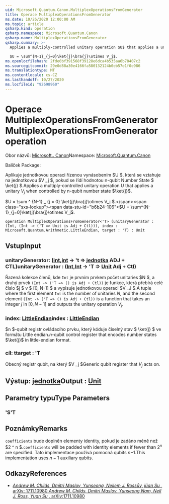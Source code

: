 ```yaml
---
uid: Microsoft.Quantum.Canon.MultiplexOperationsFromGenerator
title: Operace MultiplexOperationsFromGenerator
ms.date: 10/26/2020 12:00:00 AM
ms.topic: article
qsharp.kind: operation
qsharp.namespace: Microsoft.Quantum.Canon
qsharp.name: MultiplexOperationsFromGenerator
qsharp.summary: >-
  Applies a multiply-controlled unitary operation $U$ that applies a unitary $V_j$ when controlled by n-qubit number state $\ket{j}$.

  $U = \sum^{N-1}_{j=0}\ket{j}\bra{j}\otimes V_j$.
ms.openlocfilehash: 2fde0bf391568f39128e6dca4b535aa6b78407c2
ms.sourcegitcommit: 29e0d88a30e4166fa580132124b0eb57e1f0e986
ms.translationtype: MT
ms.contentlocale: cs-CZ
ms.lasthandoff: 10/27/2020
ms.locfileid: "92698960"
---
```

# <a name="multiplexoperationsfromgenerator-operation"></a><span data-ttu-id="b6b24-102">Operace MultiplexOperationsFromGenerator</span><span class="sxs-lookup"><span data-stu-id="b6b24-102">MultiplexOperationsFromGenerator operation</span></span>

<span data-ttu-id="b6b24-103">Obor názvů: [Microsoft.. Canon](xref:Microsoft.Quantum.Canon)</span><span class="sxs-lookup"><span data-stu-id="b6b24-103">Namespace: [Microsoft.Quantum.Canon](xref:Microsoft.Quantum.Canon)</span></span>

<span data-ttu-id="b6b24-104">Balíček [](https://nuget.org/packages/)</span><span class="sxs-lookup"><span data-stu-id="b6b24-104">Package: [](https://nuget.org/packages/)</span></span>


<span data-ttu-id="b6b24-105">Aplikuje jednotkovou operaci řízenou vynásobením $U $, která se vztahuje na jednotkovou $V _j $, pokud se řídí hodnotou n-qubit Number State $ \ket{j} $.</span><span class="sxs-lookup"><span data-stu-id="b6b24-105">Applies a multiply-controlled unitary operation $U$ that applies a unitary $V_j$ when controlled by n-qubit number state $\ket{j}$.</span></span>

<span data-ttu-id="b6b24-106">$U = \sum ^ {N-1} _ {j = 0} \ket{j}\bra{j}\otimes V_j $.</span><span class="sxs-lookup"><span data-stu-id="b6b24-106">$U = \sum^{N-1}_{j=0}\ket{j}\bra{j}\otimes V_j$.</span></span>

```qsharp
operation MultiplexOperationsFromGenerator<'T> (unitaryGenerator : (Int, (Int -> ('T => Unit is Adj + Ctl))), index : Microsoft.Quantum.Arithmetic.LittleEndian, target : 'T) : Unit
```


## <a name="input"></a><span data-ttu-id="b6b24-107">Vstup</span><span class="sxs-lookup"><span data-stu-id="b6b24-107">Input</span></span>

### <a name="unitarygenerator--intint---t--unit-adj--ctl"></a><span data-ttu-id="b6b24-108">unitaryGenerator: ([int](xref:microsoft.quantum.lang-ref.int),[int](xref:microsoft.quantum.lang-ref.int) -> 't => [jednotka](xref:microsoft.quantum.lang-ref.unit) ADJ + CTL)</span><span class="sxs-lookup"><span data-stu-id="b6b24-108">unitaryGenerator : ([Int](xref:microsoft.quantum.lang-ref.int),[Int](xref:microsoft.quantum.lang-ref.int) -> 'T => [Unit](xref:microsoft.quantum.lang-ref.unit) Adj + Ctl)</span></span>

<span data-ttu-id="b6b24-109">Řazená kolekce členů, kde `Int` je prvním prvkem počet unitaries $N $, a druhý prvek `(Int -> ('T => () is Adj + Ctl))` je funkce, která přebírá celé číslo $j $ v $ [0, N-1] $ a vypisuje jednotkovou operaci $V _J $.</span><span class="sxs-lookup"><span data-stu-id="b6b24-109">A tuple where the first element `Int` is the number of unitaries $N$, and the second element `(Int -> ('T => () is Adj + Ctl))` is a function that takes an integer $j$ in $[0,N-1]$ and outputs the unitary operation $V_j$.</span></span>


### <a name="index--littleendian"></a><span data-ttu-id="b6b24-110">index: [LittleEndian](xref:Microsoft.Quantum.Arithmetic.LittleEndian)</span><span class="sxs-lookup"><span data-stu-id="b6b24-110">index : [LittleEndian](xref:Microsoft.Quantum.Arithmetic.LittleEndian)</span></span>

<span data-ttu-id="b6b24-111">$n $-qubit registr ovládacího prvku, který kóduje číselný stav $ \ket{j} $ ve formátu Little endian.</span><span class="sxs-lookup"><span data-stu-id="b6b24-111">$n$-qubit control register that encodes number states $\ket{j}$ in little-endian format.</span></span>


### <a name="target--t"></a><span data-ttu-id="b6b24-112">cíl: t</span><span class="sxs-lookup"><span data-stu-id="b6b24-112">target : 'T</span></span>

<span data-ttu-id="b6b24-113">Obecný registr qubit, na který $V _j $</span><span class="sxs-lookup"><span data-stu-id="b6b24-113">Generic qubit register that $V_j$ acts on.</span></span>



## <a name="output--unit"></a><span data-ttu-id="b6b24-114">Výstup: [jednotka](xref:microsoft.quantum.lang-ref.unit)</span><span class="sxs-lookup"><span data-stu-id="b6b24-114">Output : [Unit](xref:microsoft.quantum.lang-ref.unit)</span></span>



## <a name="type-parameters"></a><span data-ttu-id="b6b24-115">Parametry typu</span><span class="sxs-lookup"><span data-stu-id="b6b24-115">Type Parameters</span></span>

### <a name="t"></a><span data-ttu-id="b6b24-116">'S</span><span class="sxs-lookup"><span data-stu-id="b6b24-116">'T</span></span>



## <a name="remarks"></a><span data-ttu-id="b6b24-117">Poznámky</span><span class="sxs-lookup"><span data-stu-id="b6b24-117">Remarks</span></span>

<span data-ttu-id="b6b24-118">`coefficients` bude doplněn elementy identity, pokud je zadáno méně než $2 ^ n $.</span><span class="sxs-lookup"><span data-stu-id="b6b24-118">`coefficients` will be padded with identity elements if fewer than $2^n$ are specified.</span></span> <span data-ttu-id="b6b24-119">Tato implementace používá pomocná qubits $n-$1.</span><span class="sxs-lookup"><span data-stu-id="b6b24-119">This implementation uses $n-1$ auxiliary qubits.</span></span>

## <a name="references"></a><span data-ttu-id="b6b24-120">Odkazy</span><span class="sxs-lookup"><span data-stu-id="b6b24-120">References</span></span>

- [<span data-ttu-id="b6b24-121">*Andrew M. Childs, Dmitri Maslov, Yunseong, Neilem J. Rossův, jüan Su* , arXiv: 1711.10980</span><span class="sxs-lookup"><span data-stu-id="b6b24-121"> *Andrew M. Childs, Dmitri Maslov, Yunseong Nam, Neil J. Ross, Yuan Su* , arXiv:1711.10980</span></span>](https://arxiv.org/abs/1711.10980)